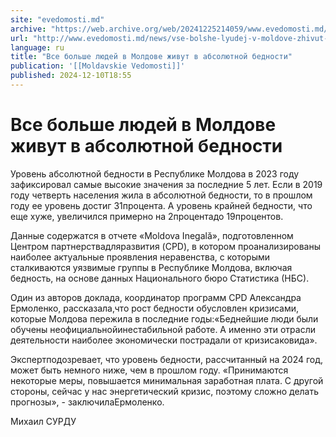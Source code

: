```yaml
---
site: "evedomosti.md"
archive: "https://web.archive.org/web/20241225214059/www.evedomosti.md/news/vse-bolshe-lyudej-v-moldove-zhivut-v-absolyutnoj-bednosti"
url: "http://www.evedomosti.md/news/vse-bolshe-lyudej-v-moldove-zhivut-v-absolyutnoj-bednosti"
language: ru
title: "Все больше людей в Молдове живут в абсолютной бедности"
publication: '[[Moldavskie Vedomosti]]'
published: 2024-12-10T18:55
---
```


# Все больше людей в Молдове живут в абсолютной бедности

Уровень абсолютной бедности в Республике Молдова в 2023 году зафиксировал самые высокие значения за последние 5 лет. Если в 2019 году четверть населения жила в абсолютной бедности, то в прошлом году ее уровень достиг 31процента. А уровень крайней бедности, что еще хуже, увеличился примерно на 2процентадо 19процентов.

Данные содержатся в отчете «Moldova Inegală», подготовленном Центром партнерствадляразвития (CPD), в котором проанализированы наиболее актуальные проявления неравенства, с которыми сталкиваются уязвимые группы в Республике Молдова, включая бедность, на основе данных Национального бюро Статистика (НБС).

Один из авторов доклада, координатор программ CPD Александра Ермоленко, рассказала,что рост бедности обусловлен кризисами, которые Молдова пережила в последние годы:«Беднейшие люди были обучены неофициальнойинестабильной работе. А именно эти отрасли деятельности наиболее экономически пострадали от кризисаковида».

Экспертподозревает, что уровень бедности, рассчитанный на 2024 год, может быть немного ниже, чем в прошлом году. «Принимаются некоторые меры, повышается минимальная заработная плата. С другой стороны, сейчас у нас энергетический кризис, поэтому сложно делать прогнозы», - заключилаЕрмоленко.

Михаил СУРДУ